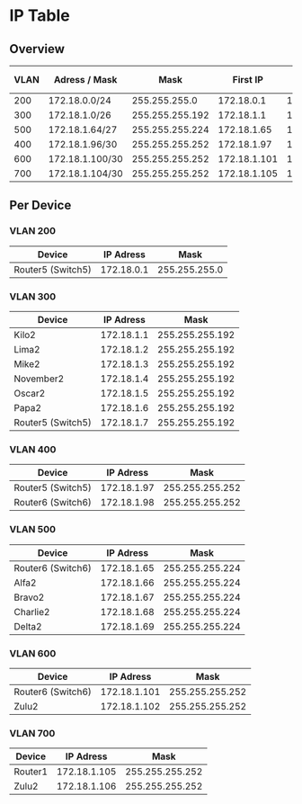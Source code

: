 # IP Table

## Overview

| VLAN      | Adress / Mask   | Mask            | First IP     | Last IP      | Broadcast Adress |
| --------- | --------------- | --------------- | ------------ | ------------ | ---------------- |
| 200       | 172.18.0.0/24   | 255.255.255.0   | 172.18.0.1   | 172.18.0.254 | 172.18.0.255     |
| 300       | 172.18.1.0/26   | 255.255.255.192 | 172.18.1.1   | 172.18.1.62  | 172.18.1.63      |
| 500       | 172.18.1.64/27  | 255.255.255.224 | 172.18.1.65  | 172.18.1.94  | 172.18.1.95      |
| 400       | 172.18.1.96/30  | 255.255.255.252 | 172.18.1.97  | 172.18.1.98  | 172.18.1.99      |
| 600       | 172.18.1.100/30 | 255.255.255.252 | 172.18.1.101 | 172.18.1.102 | 172.18.1.103     |
| 700       | 172.18.1.104/30 | 255.255.255.252 | 172.18.1.105 | 172.18.1.106 | 172.18.1.107     |

## Per Device

### VLAN 200

| Device            | IP Adress  | Mask          |
|------------------ | ---------- | ------------- |
| Router5 (Switch5) | 172.18.0.1 | 255.255.255.0 |

### VLAN 300

| Device            | IP Adress  | Mask            |
|------------------ | ---------- | --------------- |
| Kilo2             | 172.18.1.1 | 255.255.255.192 |
| Lima2             | 172.18.1.2 | 255.255.255.192 |
| Mike2             | 172.18.1.3 | 255.255.255.192 |
| November2         | 172.18.1.4 | 255.255.255.192 |
| Oscar2            | 172.18.1.5 | 255.255.255.192 |
| Papa2             | 172.18.1.6 | 255.255.255.192 |
| Router5 (Switch5) | 172.18.1.7 | 255.255.255.192 |

### VLAN 400

| Device            | IP Adress   | Mask            |
|------------------ | ----------- | --------------- |
| Router5 (Switch5) | 172.18.1.97 | 255.255.255.252 |
| Router6 (Switch6) | 172.18.1.98 | 255.255.255.252 |

### VLAN 500

| Device           | IP Adress   | Mask            |
|----------------- | ----------- | --------------- |
| Router6 (Switch6)| 172.18.1.65 | 255.255.255.224 |
| Alfa2            | 172.18.1.66 | 255.255.255.224 |
| Bravo2           | 172.18.1.67 | 255.255.255.224 |
| Charlie2         | 172.18.1.68 | 255.255.255.224 |
| Delta2           | 172.18.1.69 | 255.255.255.224 |

### VLAN 600

| Device            | IP Adress    | Mask            |
|------------------ | ------------ | --------------- |
| Router6 (Switch6) | 172.18.1.101 | 255.255.255.252 |
| Zulu2             | 172.18.1.102 | 255.255.255.252 |

### VLAN 700

| Device  | IP Adress    | Mask            |
|-------- | ------------ | --------------- |
| Router1 | 172.18.1.105 | 255.255.255.252 |
| Zulu2   | 172.18.1.106 | 255.255.255.252 |